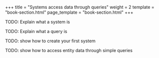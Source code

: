 +++
title = "Systems access data through queries"
weight = 2
template = "book-section.html"
page_template = "book-section.html"
+++

TODO: Explain what a system is

TODO: Explain what a query is

TODO: show how to create your first system

TODO: show how to access entity data through simple queries
